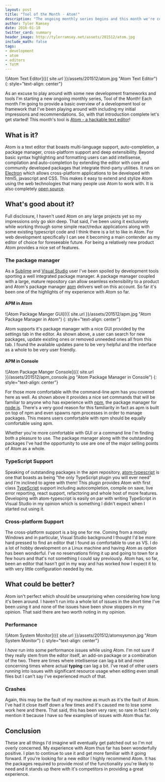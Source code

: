 ```yaml
---
layout: post
title: "Tool of the Month - Atom!"
description: "The ongoing monthly series begins and this month we're covering Atom"
author: Tyler Ramsey
date: 2016-01-18
twitter_card: summary
header_image: http://tylerramsey.net/assets/201512/atom.jpg
include_math: false
tags:
- development
- atom
- editors
- TotM
---
```


![Atom Text Editor]({{ site.url }}/assets/201512/atom.jpg "Atom Text Editor")
{: style="text-align: center"}

As an excuse to play around with some new development frameworks and tools I'm starting a new ongoing monthly series, Tool of the Month! Each month I'm going to provide a basic overview of a development tool or framework that I've been playing around with including my initial impressions and recommendations. So, with that introduction complete let's get started! This month's tool is [Atom - a hackable text editor](https://atom.io/)!

<!--excerpt-->
<a name="start" />

## What is it?

Atom is a text editor that boasts multi-language support, auto-completion, a package manager, cross-platform support and deep extensibility. Beyond basic syntax highlighting and formatting users can add intellisense, compilation and auto-completion by extending the editor with core and community developed packages that integrate third-party utilities. It runs on [Electron](http://electron.atom.io/) which allows cross-platform applications to be developed with html5, javascript and CSS. This makes it easy to extend and stylize Atom using the web technologies that many people use Atom to work with. It is also completely [open source](https://github.com/atom/atom).

<!-- excerpt -->

## What's good about it?

Full disclosure, I haven't used Atom on any large projects yet so my impressions only go skin deep. That said, I've been using it exclusively while working through some simple react/redux applications along with some existing typescript code and I think there is a lot to like in Atom. For web development specifically I can see it becoming a main contender as my editor of choice for foreseeable future. For being a relatively new product Atom provides a nice set of features.

### The package manager

As a [Sublime](http://www.sublimetext.com/) and [Visual Studio](https://www.visualstudio.com) user I've been spoiled by development tools sporting a well integrated package manager. A package manager coupled with a large, mature repository can allow seamless extensibility to a product and Atom's package manager [apm](https://github.com/atom/apm) delivers well on this account. So far it's been one of the highlights of my experience with Atom so far.

#### APM in Atom
![Atom Package Manger GUI]({{ site.url }}/assets/201512/apm.jpg "Atom Package Manager in Atom")
{: style="text-align: center"}

Atom supports it's package manager with a nice GUI provided by the settings tab in the editor. As shown above, a user can search for new packages, update existing ones or removed unneeded ones all from this tab. I found the available updates pane to be very helpful and the interface as a whole to be very user friendly.

#### APM in Console

![Atom Package Manger Console]({{ site.url }}/assets/201512/apm_console.jpg "Atom Package Manager in Console")
{: style="text-align: center"}

For those more comfortable with the command-line apm has you covered here as well. As shown above it provides a nice set commands that will be familiar to anyone who has experience with [npm](https://www.npmjs.com/), the package manager for [node.js](https://nodejs.org/en/). There's a very good reason for this familiarity in fact as apm is built on top of npm and even spawns npm processes in order to manage packages. This means users comfortable with npm should be equally comfortable using apm.

Whether you're more comfortable with GUI or a command line I'm finding both a pleasure to use. The package manager along with the outstanding packages I've had the opportunity to use are one of the major selling points of Atom as a whole.

### TypeScript Support

Speaking of outstanding packages in the apm repository, [atom-typescript](https://atom.io/packages/atom-typescript) is one that boasts as being "the only TypeScript plugin you will ever need" and I'm inclined to agree with them! This plugin provides Atom with first class [TypeScript](http://www.typescriptlang.org/) support including autocompletion, compile on save, live error reporting, react support, refactoring and whole host of more features. Developing with atom-typescript is easily on par with writing TypeScript in Visual Studio in my opinion which is something I didn't expect when I started out using it.

### Cross-platform Support

The cross-platform support is a big one for me. Coming from a mostly Windows and in particular, Visual Studio background I thought I'd be more hard pressed to find an editor that I found as comfortable to use as VS. I do a lot of hobby development on a Linux machine and having Atom as option has been wonderful. I've no reservations firing it up and going to town for a few hours and that's not something I could say previously. Atom has, so far, been an editor that hasn't got in my way and has worked how I expect it to with very little configuration needed by me.

## What could be better?

Atom isn't perfect which should be unsurprising when considering how long it's been around. I haven't run into a whole lot of issues in the short time I've been using it and none of the issues have been show stoppers in my opinion. That said there are two worth noting in my opinion.

### Performance

![Atom System Monitor]({{ site.url }}/assets/201512/atomsysmon.jpg "Atom System Monitor")
{: style="text-align: center"}

I *have* run into some performance issues while using Atom. I'm not sure if they really stem from the editor itself, an add-on package or a combination of the two. There are times where intellisense can lag a bit and more concerning times where actual **typing** can lag a bit. I've read of other users running into issues with significant resource usage when editing even small files but I can't say I've experienced much of that.

### Crashes

Again, this may be the fault of my machine as much as it's the fault of Atom. I've had it close itself down a few times and it's caused me to lose some work here and there. That said, this has been very rare; so rare in fact I only mention it because I have so few examples of issues with Atom thus far.

## Conclusion

These are all things I'd imagine will eventually get patched out so I'm not overly concerned. My experience with Atom thus far has been wonderfully positive. I plan to continue to use it and get more familiar with it going forward. If you're looking for a new editor I highly recommend Atom. It has the packages required to provide most of the functionality you're likely to need and it stands up there with it's competitors in providing a great experience.
